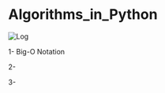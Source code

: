 # Algorithms_in_Python

![Log](http://www.jamisbuck.org/presentations/rubyconf2011/images/gospel-of-algorithms.png)

1- Big-O Notation


2-


3-
